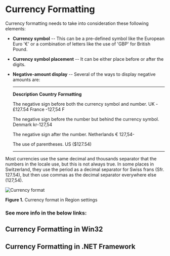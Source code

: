 

# Currency Formatting

Currency formatting needs to take into consideration these following elements:

-   **Currency symbol** -- This can be a pre-defined symbol like the European Euro '€' or a combination of letters like the use of 'GBP' for British Pound.
-   **Currency symbol placement** -- It can be either place before or after the digits.
-   **Negative-amount display** -- Several of the ways to display negative amounts are:
      --------------------------------------------------------------------- ------------- ----------------
      **Description**                                                       **Country**   **Formatting**

      The negative sign before both the currency symbol and number.         UK            -£127.54
                                                                            France        -127,54 F

      The negative sign before the number but behind the currency symbol.   Denmark       kr-127,54

      The negative sign after the number.                                   Netherlands   € 127,54-

      The use of parentheses.                                               US            (\$127.54)
      --------------------------------------------------------------------- ------------- ----------------

Most currencies use the same decimal and thousands separator that the numbers in the locale use, but this is not always true. In some places in Switzerland, they use the period as a decimal separator for Swiss frans (Sfr. 127.54), but then use commas as the decimal separator everywhere else (127,54).

![Currency format](/media/hubs/globalization/IC848905.jpg "Currency format") 

**Figure 1.** Currency format in Region settings

### See more info in the below links:

[](https://msdn.microsoft.com/en-us/library/mt691866)
## Currency Formatting in Win32

[](https://msdn.microsoft.com/en-us/library/mt691867)
## Currency Formatting in .NET Framework


